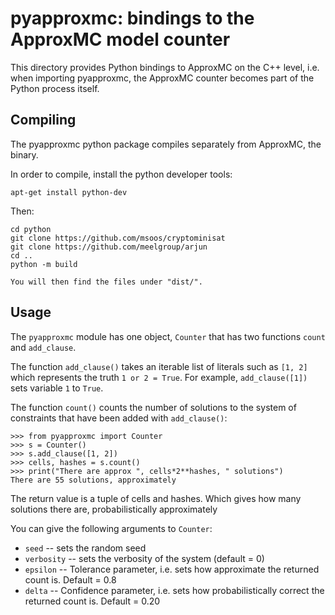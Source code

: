 # pyapproxmc: bindings to the ApproxMC model counter

This directory provides Python bindings to ApproxMC on the C++ level,
i.e. when importing pyapproxmc, the ApproxMC counter becomes part of the
Python process itself.

## Compiling
The pyapproxmc python package compiles separately from ApproxMC, the binary.

In order to compile, install the python developer tools:

```
apt-get install python-dev
```

Then:

```
cd python
git clone https://github.com/msoos/cryptominisat
git clone https://github.com/meelgroup/arjun
cd ..
python -m build

You will then find the files under "dist/".
```

## Usage

The ``pyapproxmc`` module has one object, ``Counter`` that has two functions
``count`` and ``add_clause``.

The function ``add_clause()`` takes an iterable list of literals such as
``[1, 2]`` which represents the truth ``1 or 2 = True``. For example,
``add_clause([1])`` sets variable ``1`` to ``True``.

The function ``count()`` counts the number of solutions to the system of constraints
that have been added with ``add_clause()``:

```
>>> from pyapproxmc import Counter
>>> s = Counter()
>>> s.add_clause([1, 2])
>>> cells, hashes = s.count()
>>> print("There are approx ", cells*2**hashes, " solutions")
There are 55 solutions, approximately
```

The return value is a tuple of cells and hashes. Which gives how many solutions
there are, probabilistically approximately

You can give the following arguments to `Counter`:
* `seed` -- sets the random seed
* `verbosity` -- sets the verbosity of the system (default = 0)
* `epsilon` -- Tolerance parameter, i.e. sets how approximate the returned count is. Default = 0.8
* `delta` -- Confidence parameter, i.e. sets how probabilistically correct the returned count is. Default = 0.20

